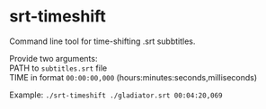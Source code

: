 # srt-timeshift
Command line tool for time-shifting .srt subbtitles.

Provide two arguments:  
PATH to ```subtitles.srt``` file  
TIME in format ```00:00:00,000``` (hours:minutes:seconds,milliseconds)  

Example: ```./srt-timeshift ./gladiator.srt 00:04:20,069```
